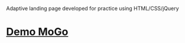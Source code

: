 Adaptive landing page developed for practice using HTML/CSS/jQuery

# [Demo MoGo](https://eduard-mychka.github.io/mogo/)
